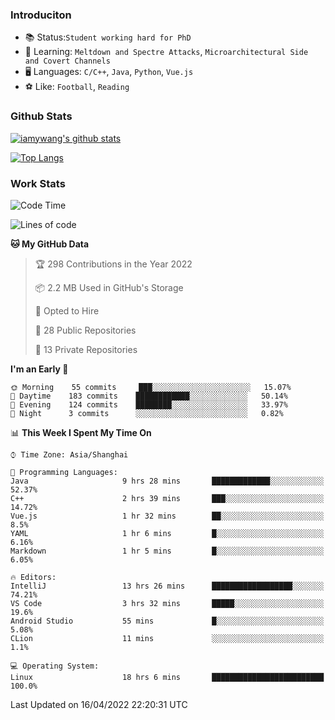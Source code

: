 ### Introduciton

- 📚 Status:`Student working hard for PhD`
- 🔎 Learning: `Meltdown and Spectre Attacks`, `Microarchitectural Side and Covert Channels`
- 🖥️ Languages: `C/C++`, `Java`, `Python`, `Vue.js`
- ⚽ Like: `Football`, `Reading`

### Github Stats

[![iamywang's github stats](https://github-readme-stats.vercel.app/api?username=iamywang&count_private=true&show_icons=true)]()

[![Top Langs](https://github-readme-stats.vercel.app/api/top-langs/?username=iamywang&layout=compact)]()

### Work Stats

<!--START_SECTION:waka-->
![Code Time](http://img.shields.io/badge/Code%20Time-273%20hrs%2015%20mins-blue)

![Lines of code](https://img.shields.io/badge/From%20Hello%20World%20I%27ve%20Written-523%20Thousand%20lines%20of%20code-blue)

**🐱 My GitHub Data** 

> 🏆 298 Contributions in the Year 2022
 > 
> 📦 2.2 MB Used in GitHub's Storage 
 > 
> 💼 Opted to Hire
 > 
> 📜 28 Public Repositories 
 > 
> 🔑 13 Private Repositories  
 > 
**I'm an Early 🐤** 

```text
🌞 Morning    55 commits     ███░░░░░░░░░░░░░░░░░░░░░░   15.07% 
🌆 Daytime    183 commits    ████████████░░░░░░░░░░░░░   50.14% 
🌃 Evening    124 commits    ████████░░░░░░░░░░░░░░░░░   33.97% 
🌙 Night      3 commits      ░░░░░░░░░░░░░░░░░░░░░░░░░   0.82%

```


📊 **This Week I Spent My Time On** 

```text
⌚︎ Time Zone: Asia/Shanghai

💬 Programming Languages: 
Java                     9 hrs 28 mins       █████████████░░░░░░░░░░░░   52.37% 
C++                      2 hrs 39 mins       ███░░░░░░░░░░░░░░░░░░░░░░   14.72% 
Vue.js                   1 hr 32 mins        ██░░░░░░░░░░░░░░░░░░░░░░░   8.5% 
YAML                     1 hr 6 mins         █░░░░░░░░░░░░░░░░░░░░░░░░   6.16% 
Markdown                 1 hr 5 mins         █░░░░░░░░░░░░░░░░░░░░░░░░   6.05%

🔥 Editors: 
IntelliJ                 13 hrs 26 mins      ██████████████████░░░░░░░   74.21% 
VS Code                  3 hrs 32 mins       █████░░░░░░░░░░░░░░░░░░░░   19.6% 
Android Studio           55 mins             █░░░░░░░░░░░░░░░░░░░░░░░░   5.08% 
CLion                    11 mins             ░░░░░░░░░░░░░░░░░░░░░░░░░   1.1%

💻 Operating System: 
Linux                    18 hrs 6 mins       █████████████████████████   100.0%

```


 Last Updated on 16/04/2022 22:20:31 UTC
<!--END_SECTION:waka-->

